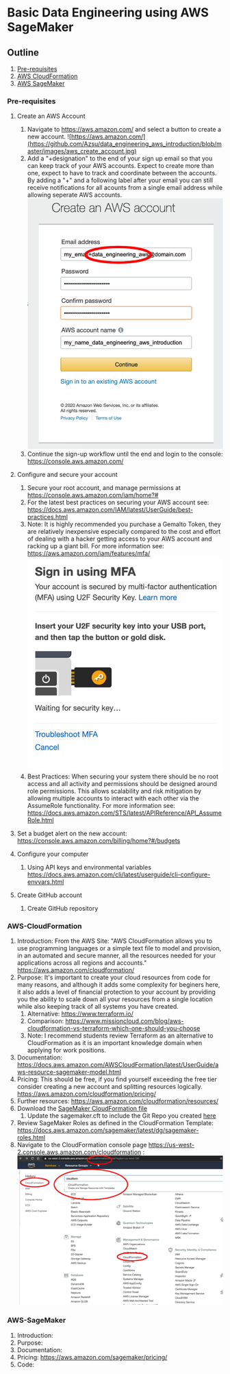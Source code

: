 # Basic Data Engineering using AWS SageMaker

## Outline

1. [Pre-requisites](#pre-requisites)
1. [AWS CloudFormation](#aws-cloudformation)
1. [AWS SageMaker](#aws-sagemaker)


### Pre-requisites

1. Create an AWS Account
   1. Navigate to https://aws.amazon.com/ and select a button to create a new account. ![https://aws.amazon.com/](https://github.com/Azsu/data_engineering_aws_introduction/blob/master/images/aws_create_account.jpg)
   1. Add a "+designation" to the end of your sign up email so that you can keep track of your AWS accounts. Expect to create more than one, expect to have to track and coordinate between the accounts. By adding a "+" and a following label after your email you can still receive notifications for all acounts from a single email address while allowing seperate AWS accounts. ![User Details](https://github.com/Azsu/data_engineering_aws_introduction/blob/master/images/aws_user_details.jpg)
   1. Continue the sign-up workflow until the end and login to the console: https://console.aws.amazon.com/
   
1. Configure and secure your account 
   1. Secure your root account, and manage permissions at https://console.aws.amazon.com/iam/home?# 
   1. For the latest best practices on securing your AWS account see: https://docs.aws.amazon.com/IAM/latest/UserGuide/best-practices.html 
   1. Note: It is highly recommended you purchase a Gemalto Token, they are relatively inexpensive especially compared to the cost and effort of dealing with a hacker getting access to your AWS account and racking up a giant bill. For more information see: https://aws.amazon.com/iam/features/mfa/ ![mfa](https://github.com/Azsu/data_engineering_aws_introduction/blob/master/images/mfa.jpg)
   1. Best Practices: When securing your system there should be no root access and all activity and permissions should be designed around role permissions. This allows scalability and risk mitigation by allowing multiple accounts to interact with each other via the AssumeRole functionality. For more information see: https://docs.aws.amazon.com/STS/latest/APIReference/API_AssumeRole.html
1. Set a budget alert on the new account: https://console.aws.amazon.com/billing/home?#/budgets
1. Configure your computer
   1. Using API keys and environmental variables https://docs.aws.amazon.com/cli/latest/userguide/cli-configure-envvars.html
1. Create GitHub account
   1. Create GitHub repository


### AWS-CloudFormation

1. Introduction: From the AWS Site: "AWS CloudFormation allows you to use programming languages or a simple text file to model and provision, in an automated and secure manner, all the resources needed for your applications across all regions and accounts." https://aws.amazon.com/cloudformation/
1. Purpose: It's important to create your cloud resources from code for many reasons, and although it adds some complexity for beginers here, it also adds a level of financial protection to your account by providing you the ability to scale down all your resources from a single location while also keeping track of all systems you have created.
   1. Alternative: https://www.terraform.io/
   1. Comparison: https://www.missioncloud.com/blog/aws-cloudformation-vs-terraform-which-one-should-you-choose
   1. Note: I recommend students review Terraform as an alternative to CloudFormation as it is an important knowledge domain when applying for work positions.
1. Documentation: https://docs.aws.amazon.com/AWSCloudFormation/latest/UserGuide/aws-resource-sagemaker-model.html
1. Pricing: This should be free, if you find yourself exceeding the free tier consider creating a new account and splitting resources logically. https://aws.amazon.com/cloudformation/pricing/
1. Further resources: https://aws.amazon.com/cloudformation/resources/
1. Download the [SageMaker CloudFormation file](https://github.com/Azsu/data_engineering_aws_introduction/blob/master/etc/sagemaker.cft)
   1. Update the sagemaker.cft to include the Git Repo you created [here](#pre-requisites)
1. Review SageMaker Roles as defined in the CloudFormation Template: https://docs.aws.amazon.com/sagemaker/latest/dg/sagemaker-roles.html
1. Navigate to the CloudFormation console page https://us-west-2.console.aws.amazon.com/cloudformation : ![cloudformation](https://github.com/Azsu/data_engineering_aws_introduction/blob/master/images/cloudformation.jpg)

### AWS-SageMaker

1. Introduction:
1. Purpose:
1. Documentation: 
1. Pricing: https://aws.amazon.com/sagemaker/pricing/
1. Code:
